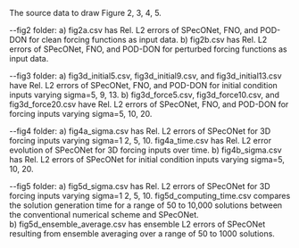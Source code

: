 The source data to draw Figure 2, 3, 4, 5.

--fig2 folder: a) fig2a.csv has Rel. L2 errors of SPecONet, FNO, and POD-DON for clean forcing functions as input data.
b) fig2b.csv has Rel. L2 errors of SPecONet, FNO, and POD-DON for perturbed forcing functions as input data.


--fig3 folder: a) fig3d_initial5.csv, fig3d_initial9.csv, and fig3d_initial13.csv have Rel. L2 errors of SPecONet, FNO, and POD-DON for initial condition inputs varying sigma=5, 9, 13.
b) fig3d_force5.csv, fig3d_force10.csv, and fig3d_force20.csv have Rel. L2 errors of SPecONet, FNO, and POD-DON for forcing inputs varying sigma=5, 10, 20.


--fig4 folder: a) fig4a_sigma.csv has Rel. L2 errors of SPecONet for 3D forcing inputs varying sigma=1 2, 5, 10. 
fig4a_time.csv has Rel. L2 error evolution of SPecONet for 3D forcing inputs over time. 
b) fig4b_sigma.csv has Rel. L2 errors of SPecONet for initial condition inputs varying sigma=5, 10, 20.


--fig5 folder: a) fig5d_sigma.csv has Rel. L2 errors of SPecONet for 3D forcing inputs varying sigma=1 2, 5, 10. 
fig5d_computing_time.csv compares the solution generation time for a range of 50 to 10,000 solutions between the conventional numerical scheme and SPecONet.   
b) fig5d_ensemble_average.csv has ensemble L2 errors of SPecONet resulting from ensemble averaging over a range of 50 to 1000 solutions.  